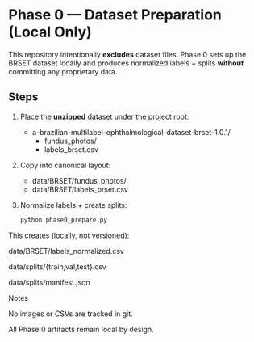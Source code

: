 # Phase 0 — Dataset Preparation (Local Only)

This repository intentionally **excludes** dataset files. Phase 0 sets up the BRSET dataset locally and produces normalized labels + splits **without** committing any proprietary data.

## Steps
1) Place the **unzipped** dataset under the project root:
   - a-brazilian-multilabel-ophthalmological-dataset-brset-1.0.1/
     - fundus_photos/
     - labels_brset.csv

2) Copy into canonical layout:
   - data/BRSET/fundus_photos/
   - data/BRSET/labels_brset.csv

3) Normalize labels + create splits:
   ```bash
   python phase0_prepare.py
This creates (locally, not versioned):

data/BRSET/labels_normalized.csv

data/splits/{train,val,test}.csv

data/splits/manifest.json

Notes

No images or CSVs are tracked in git.

All Phase 0 artifacts remain local by design.
